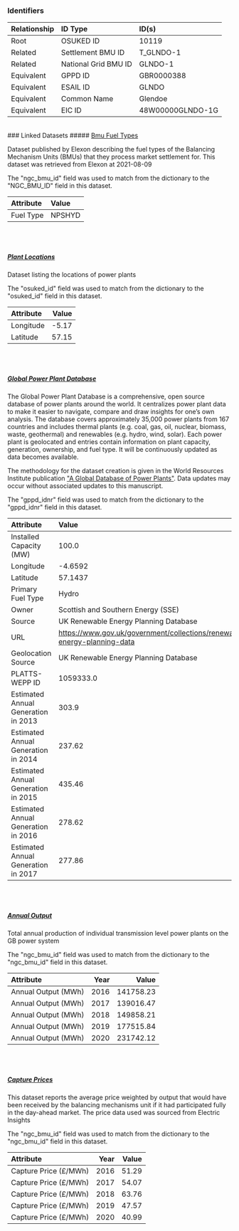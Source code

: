 ### Identifiers

| Relationship   | ID Type              | ID(s)            |
|:---------------|:---------------------|:-----------------|
| Root           | OSUKED ID            | 10119            |
| Related        | Settlement BMU ID    | T_GLNDO-1        |
| Related        | National Grid BMU ID | GLNDO-1          |
| Equivalent     | GPPD ID              | GBR0000388       |
| Equivalent     | ESAIL ID             | GLNDO            |
| Equivalent     | Common Name          | Glendoe          |
| Equivalent     | EIC ID               | 48W00000GLNDO-1G |

<br>
### Linked Datasets
##### <a href="https://raw.githubusercontent.com/OSUKED/Dictionary-Datasets/main/datasets/bmu-fuel-types/datapackage.json">Bmu Fuel Types</a>

Dataset published by Elexon describing the fuel types of the Balancing Mechanism Units (BMUs) that they process market settlement for. This dataset was retrieved from Elexon at 2021-08-09

The "ngc_bmu_id" field was used to match from the dictionary to the "NGC_BMU_ID" field in this dataset.

| Attribute   | Value   |
|:------------|:--------|
| Fuel Type   | NPSHYD  |

<br><br>
##### <a href="https://raw.githubusercontent.com/OSUKED/Dictionary-Datasets/main/datasets/plant-locations/datapackage.json">Plant Locations</a>

Dataset listing the locations of power plants

The "osuked_id" field was used to match from the dictionary to the "osuked_id" field in this dataset.

| Attribute   |   Value |
|:------------|--------:|
| Longitude   |   -5.17 |
| Latitude    |   57.15 |

<br><br>
##### <a href="https://raw.githubusercontent.com/OSUKED/Dictionary-Datasets/main/datasets/global-power-plant-database/datapackage.json">Global Power Plant Database</a>

The Global Power Plant Database is a comprehensive, open source database of power plants around the world. It centralizes power plant data to make it easier to navigate, compare and draw insights for one’s own analysis. The database covers approximately 35,000 power plants from 167 countries and includes thermal plants (e.g. coal, gas, oil, nuclear, biomass, waste, geothermal) and renewables (e.g. hydro, wind, solar). Each power plant is geolocated and entries contain information on plant capacity, generation, ownership, and fuel type. It will be continuously updated as data becomes available. 

The methodology for the dataset creation is given in the World Resources Institute publication ["A Global Database of Power Plants"](https://www.wri.org/research/global-database-power-plants). Data updates may occur without associated updates to this manuscript.

The "gppd_idnr" field was used to match from the dictionary to the "gppd_idnr" field in this dataset.

| Attribute                           | Value                                                                    |
|:------------------------------------|:-------------------------------------------------------------------------|
| Installed Capacity (MW)             | 100.0                                                                    |
| Longitude                           | -4.6592                                                                  |
| Latitude                            | 57.1437                                                                  |
| Primary Fuel Type                   | Hydro                                                                    |
| Owner                               | Scottish and Southern Energy (SSE)                                       |
| Source                              | UK Renewable Energy Planning Database                                    |
| URL                                 | https://www.gov.uk/government/collections/renewable-energy-planning-data |
| Geolocation Source                  | UK Renewable Energy Planning Database                                    |
| PLATTS-WEPP ID                      | 1059333.0                                                                |
| Estimated Annual Generation in 2013 | 303.9                                                                    |
| Estimated Annual Generation in 2014 | 237.62                                                                   |
| Estimated Annual Generation in 2015 | 435.46                                                                   |
| Estimated Annual Generation in 2016 | 278.62                                                                   |
| Estimated Annual Generation in 2017 | 277.86                                                                   |

<br><br>
##### <a href="https://raw.githubusercontent.com/OSUKED/Dictionary-Datasets/main/datasets/annual-output/datapackage.json">Annual Output</a>

Total annual production of individual transmission level power plants on the GB power system

The "ngc_bmu_id" field was used to match from the dictionary to the "ngc_bmu_id" field in this dataset.

| Attribute           |   Year |     Value |
|:--------------------|-------:|----------:|
| Annual Output (MWh) |   2016 | 141758.23 |
| Annual Output (MWh) |   2017 | 139016.47 |
| Annual Output (MWh) |   2018 | 149858.21 |
| Annual Output (MWh) |   2019 | 177515.84 |
| Annual Output (MWh) |   2020 | 231742.12 |

<br><br>
##### <a href="https://raw.githubusercontent.com/OSUKED/Dictionary-Datasets/main/datasets/capture-prices/datapackage.json">Capture Prices</a>

This dataset reports the average price weighted by output that would have been received by the balancing mechanisms unit if it had participated fully in the day-ahead market. The price data used was sourced from Electric Insights

The "ngc_bmu_id" field was used to match from the dictionary to the "ngc_bmu_id" field in this dataset.

| Attribute             |   Year |   Value |
|:----------------------|-------:|--------:|
| Capture Price (£/MWh) |   2016 |   51.29 |
| Capture Price (£/MWh) |   2017 |   54.07 |
| Capture Price (£/MWh) |   2018 |   63.76 |
| Capture Price (£/MWh) |   2019 |   47.57 |
| Capture Price (£/MWh) |   2020 |   40.99 |
